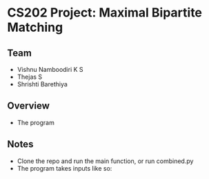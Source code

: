 # CS202 Project: Maximal Bipartite Matching

## Team
* Vishnu Namboodiri K S
* Thejas S
* Shrishti Barethiya

## Overview
* The program

## Notes
* Clone the repo and run the main function, or run combined.py
* The program takes inputs like so:

